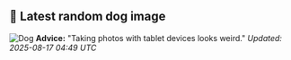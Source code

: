 ## 🐶 Latest random dog image
![Dog](https://images.dog.ceo/breeds/labrador/Lucy.jpg)
**Advice:** "Taking photos with tablet devices looks weird."
*Updated: 2025-08-17 04:49 UTC*
